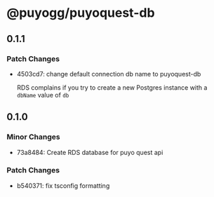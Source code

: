 # @puyogg/puyoquest-db

## 0.1.1

### Patch Changes

- 4503cd7: change default connection db name to puyoquest-db

  RDS complains if you try to create a new Postgres instance with a `dbName` value of `db`

## 0.1.0

### Minor Changes

- 73a8484: Create RDS database for puyo quest api

### Patch Changes

- b540371: fix tsconfig formatting
